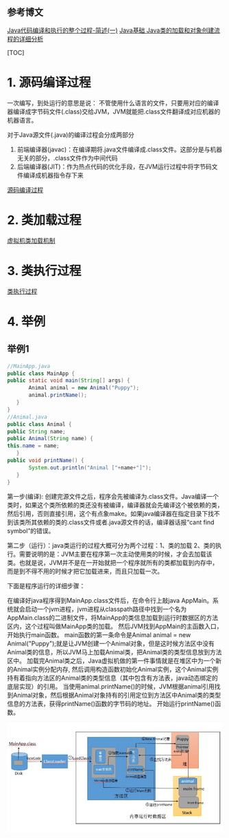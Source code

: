 ## 参考博文
[Java代码编译和执行的整个过程-简述(一)](https://zhuanlan.zhihu.com/p/32453148)
[Java基础 Java类的加载和对象创建流程的详细分析](https://www.cnblogs.com/study-everyday/p/6752715.html)


[TOC]

# 1. 源码编译过程
一次编写，到处运行的意思是说：
不管使用什么语言的文件，只要用对应的编译器编译成字节码文件(.class)交给JVM，JVM就能把.class文件翻译成对应机器的机器语言。

对于Java源文件(.java)的编译过程会分成两部分
1. 前端编译器(javac)：在编译期将.java文件编译成.class文件。这部分是与机器无关的部分，.class文件作为中间代码
2. 后端编译器(JIT)：作为热点代码的优化手段，在JVM运行过程中将字节码文件编译成机器指令存下来

[源码编译过程](./源码编译过程.md)

# 2. 类加载过程
[虚拟机类加载机制](./虚拟机类加载机制.md)


# 3. 类执行过程
[类执行过程](./类执行过程.md)


# 4. 举例
## 举例1
```java
//MainApp.java  
public class MainApp {  
public static void main(String[] args) {  
       Animal animal = new Animal("Puppy");  
       animal.printName();  
   }  
}  
//Animal.java  
public class Animal {  
public String name;  
public Animal(String name) {  
this.name = name;  
   }  
public void printName() {  
       System.out.println("Animal ["+name+"]");  
   }  
} 
```
第一步(编译): 创建完源文件之后，程序会先被编译为.class文件。Java编译一个类时，如果这个类所依赖的类还没有被编译，编译器就会先编译这个被依赖的类，然后引用，否则直接引用，这个有点象make。如果java编译器在指定目录下找不到该类所其依赖的类的.class文件或者.java源文件的话，编译器话报“cant find symbol”的错误。

第二步（运行）：java类运行的过程大概可分为两个过程：1、类的加载 2、类的执行。需要说明的是：JVM主要在程序第一次主动使用类的时候，才会去加载该类。也就是说，JVM并不是在一开始就把一个程序就所有的类都加载到内存中，而是到不得不用的时候才把它加载进来，而且只加载一次。

下面是程序运行的详细步骤：

在编译好java程序得到MainApp.class文件后，在命令行上敲java AppMain。系统就会启动一个jvm进程，jvm进程从classpath路径中找到一个名为AppMain.class的二进制文件，将MainApp的类信息加载到运行时数据区的方法区内，这个过程叫做MainApp类的加载。
然后JVM找到AppMain的主函数入口，开始执行main函数。
main函数的第一条命令是Animal animal = new Animal("Puppy");就是让JVM创建一个Animal对象，但是这时候方法区中没有Animal类的信息，所以JVM马上加载Animal类，把Animal类的类型信息放到方法区中。
加载完Animal类之后，Java虚拟机做的第一件事情就是在堆区中为一个新的Animal实例分配内存, 然后调用构造函数初始化Animal实例，这个Animal实例持有着指向方法区的Animal类的类型信息（其中包含有方法表，java动态绑定的底层实现）的引用。
当使用animal.printName()的时候，JVM根据animal引用找到Animal对象，然后根据Animal对象持有的引用定位到方法区中Animal类的类型信息的方法表，获得printName()函数的字节码的地址。
开始运行printName()函数。

![举例1](./pic/Java类的编译-加载-执行_举例1.jpg)